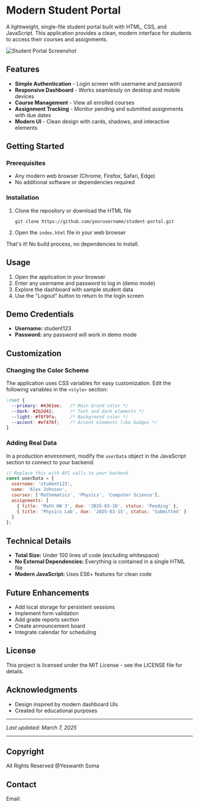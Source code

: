 # Modern Student Portal

A lightweight, single-file student portal built with HTML, CSS, and JavaScript. This application provides a clean, modern interface for students to access their courses and assignments.

![Student Portal Screenshot](https://placeholder-image.com/student-portal-screenshot.png)

## Features

- **Simple Authentication** - Login screen with username and password
- **Responsive Dashboard** - Works seamlessly on desktop and mobile devices
- **Course Management** - View all enrolled courses
- **Assignment Tracking** - Monitor pending and submitted assignments with due dates
- **Modern UI** - Clean design with cards, shadows, and interactive elements

## Getting Started

### Prerequisites

- Any modern web browser (Chrome, Firefox, Safari, Edge)
- No additional software or dependencies required

### Installation

1. Clone the repository or download the HTML file
   ```
   git clone https://github.com/yourusername/student-portal.git
   ```
   
2. Open the `index.html` file in your web browser

That's it! No build process, no dependencies to install.

## Usage

1. Open the application in your browser
2. Enter any username and password to log in (demo mode)
3. Explore the dashboard with sample student data
4. Use the "Logout" button to return to the login screen

## Demo Credentials

- **Username:** student123
- **Password:** any password will work in demo mode

## Customization

### Changing the Color Scheme

The application uses CSS variables for easy customization. Edit the following variables in the `<style>` section:

```css
:root {
  --primary: #4361ee;   /* Main brand color */
  --dark: #2b2d42;      /* Text and dark elements */
  --light: #f8f9fa;     /* Background color */
  --accent: #ef476f;    /* Accent elements like badges */
}
```

### Adding Real Data

In a production environment, modify the `userData` object in the JavaScript section to connect to your backend:

```javascript
// Replace this with API calls to your backend
const userData = {
  username: 'student123',
  name: 'Alex Johnson',
  courses: ['Mathematics', 'Physics', 'Computer Science'],
  assignments: [
    { title: 'Math HW 3', due: '2025-03-10', status: 'Pending' }, 
    { title: 'Physics Lab', due: '2025-03-15', status: 'Submitted' }
  ]
};
```

## Technical Details

- **Total Size:** Under 100 lines of code (excluding whitespace)
- **No External Dependencies:** Everything is contained in a single HTML file
- **Modern JavaScript:** Uses ES6+ features for clean code

## Future Enhancements

- Add local storage for persistent sessions
- Implement form validation
- Add grade reports section
- Create announcement board
- Integrate calendar for scheduling

## License

This project is licensed under the MIT License - see the LICENSE file for details.

## Acknowledgments

- Design inspired by modern dashboard UIs
- Created for educational purposes

---

*Last updated: March 7, 2025*

---

## Copyright

All Rights Reserved @Yeswanth Soma

## Contact

Email:
